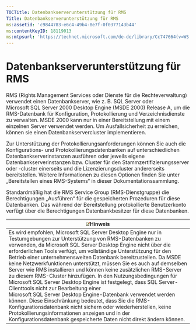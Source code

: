 ```yaml
---
TOCTitle: Datenbankserverunterstützung für RMS
Title: Datenbankserverunterstützung für RMS
ms:assetid: 'c9844783-e6c4-49b4-8e7f-0f0377143b44'
ms:contentKeyID: 18119013
ms:mtpsurl: 'https://technet.microsoft.com/de-de/library/Cc747664(v=WS.10)'
---
```


Datenbankserverunterstützung für RMS
====================================

RMS (Rights Management Services oder Dienste für die Rechteverwaltung) verwendet einen Datenbankserver, wie z. B. SQL Server oder Microsoft SQL Server 2000 Desktop Engine (MSDE 2000) Release A, um die RMS-Datenbank für Konfiguration, Protokollierung und Verzeichnisdienste zu verwalten. MSDE 2000 kann nur in einer Bereitstellung mit einem einzelnen Server verwendet werden. Um Ausfallsicherheit zu erreichen, können sie einen Datenbankservercluster implementieren.

Zur Unterstützung der Protokollierungsanforderungen können Sie auch die Konfigurations- und Protokollierungsdatenbanken auf unterschiedlichen Datenbankserverinstanzen ausführen oder jeweils eigene Datenbankserverinstanzen bzw. Cluster für den Stammzertifizierungsserver oder -cluster einerseits und die Lizenzierungscluster andererseits bereitstellen. Weitere Informationen zu diesen Optionen finden Sie unter „Bereitstellen eines RMS-Systems“ in dieser Dokumentationssammlung.

Standardmäßig hat die RMS Service Group (RMS-Dienstgruppe) die Berechtigungen „Ausführen“ für die gespeicherten Prozeduren für diese Datenbanken. Das während der Bereitstellung protokollierte Benutzerkonto verfügt über die Berechtigungen Datenbankbesitzer für diese Datenbanken.

| ![](images/Cc747664.note(WS.10).gif)Hinweis                                                                                                                                                                                                                                                                                                                                                                                                                                                                                                                                                                                                                                                                                                                                                                                                                                                                                                  |
|---------------------------------------------------------------------------------------------------------------------------------------------------------------------------------------------------------------------------------------------------------------------------------------------------------------------------------------------------------------------------------------------------------------------------------------------------------------------------------------------------------------------------------------------------------------------------------------------------------------------------------------------------------------------------------------------------------------------------------------------------------------------------------------------------------------------------------------------------------------------------------------------------------------------------------------------------------------------------|
| Es wird empfohlen, Microsoft SQL Server Desktop Engine nur in Testumgebungen zur Unterstützung von RMS-Datenbanken zu verwenden, da Microsoft SQL Server Desktop Engine nicht über die erforderlichen Tools verfügt, um vollständige Unterstützung für den Betrieb einer unternehmensweiten Datenbank bereitzustellen. Da MSDE keine Netzwerkfunktionen unterstützt, müssen Sie es auch auf demselben Server wie RMS installieren und können keine zusätzlichen RMS-Server zu diesem RMS-Cluster hinzufügen. In den Nutzungsbedingungen für Microsoft SQL Server Desktop Engine ist festgelegt, dass SQL Server-Clienttools nicht zur Bearbeitung einer Microsoft SQL Server Desktop Engine-Datenbank verwendet werden können. Diese Einschränkung bedeutet, dass Sie die RMS-Konfigurationsdatenbank nicht sichern oder wiederherstellen, keine Protokollierungsinformationen anzeigen und in der Konfigurationsdatenbank gespeicherte Daten nicht direkt ändern können. |